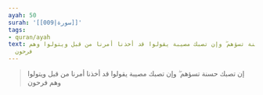 ```yaml
---
ayah: 50
surah: '[[009|سورة]]'
tags:
- quran/ayah
text: إن تصبك حسنة تسؤهم ۖ وإن تصبك مصيبة يقولوا قد أخذنا أمرنا من قبل ويتولوا وهم
  فرحون
---
```

> إن تصبك حسنة تسؤهم ۖ وإن تصبك مصيبة يقولوا قد أخذنا أمرنا من قبل ويتولوا وهم فرحون

